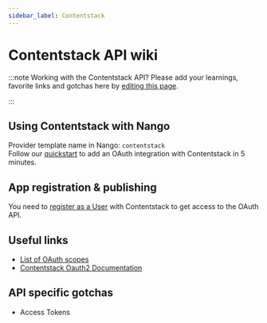 ```yaml
---
sidebar_label: Contentstack
---
```


# Contentstack API wiki

:::note Working with the Contentstack API?
Please add your learnings, favorite links and gotchas here by [editing this page](https://github.com/nangohq/nango/tree/master/docs/docs/providers/contentstack.md).

:::

## Using Contentstack with Nango

Provider template name in Nango: `contentstack`  
Follow our [quickstart](../quickstart.md) to add an OAuth integration with Contentstack in 5 minutes.

## App registration & publishing

You need to [register as a User](https://www.contentstack.com/login/) with Contentstack to get access to the OAuth API.

## Useful links

-   [List of OAuth scopes](https://www.contentstack.com/docs/developers/developer-hub/oauth-scopes/)
-  [Contentstack Oauth2 Documentation](https://www.contentstack.com/docs/developers/developer-hub/contentstack-oauth)

## API specific gotchas

- Access Tokens
